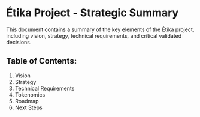 # Étika Project - Strategic Summary

This document contains a summary of the key elements of the Étika project, including vision, strategy, technical requirements, and critical validated decisions.

## Table of Contents:
1. Vision
2. Strategy
3. Technical Requirements
4. Tokenomics
5. Roadmap
6. Next Steps
